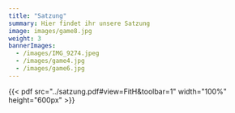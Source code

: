 ```yaml
---
title: "Satzung"
summary: Hier findet ihr unsere Satzung
image: images/game8.jpg
weight: 3
bannerImages:
  - /images/IMG_9274.jpeg
  - /images/game4.jpg
  - /images/game6.jpg
---
```


{{< pdf src="../satzung.pdf#view=FitH&toolbar=1" width="100%" height="600px" >}}
